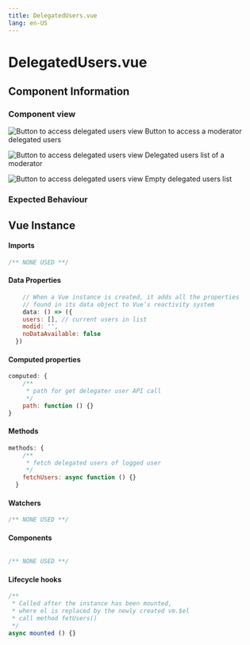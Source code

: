 ```yaml
---
title: DelegatedUsers.vue
lang: en-US
---
```

# DelegatedUsers.vue
## Component Information
### Component view
![Button to access delegated users view](/DelegatedUsers.PNG)
Button to access a moderator delegated users

![Button to access delegated users view](/DelegatedUserslist.PNG)
Delegated users list of a moderator 

![Button to access delegated users view](/EmptyDelegatedUsers.PNG)
Empty delegated users list

### Expected Behaviour

## Vue Instance
#### Imports
``` js
/** NONE USED **/
```
#### Data Properties
``` js
    // When a Vue instance is created, it adds all the properties  
    // found in its data object to Vue’s reactivity system
    data: () => ({
    users: [], // current users in list
    modid: '',
    noDataAvailable: false
  })
```
#### Computed properties 
``` js
computed: {
    /**
     * path for get delegater user API call
     */
    path: function () {}
}
```

#### Methods
``` js
methods: {
    /**
     * fetch delegated users of logged user
     */
    fetchUsers: async function () {}
  }
```
#### Watchers
``` js
/** NONE USED **/
```
#### Components
``` js

/** NONE USED **/
```
#### Lifecycle hooks
``` js
/**
 * Called after the instance has been mounted, 
 * where el is replaced by the newly created vm.$el
 * call method fetUsers()
 */
async mounted () {}
```


